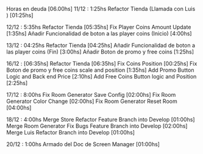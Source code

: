 Horas en deuda [06.00hs]
11/12 : 1:25hs 
	Refactor Tienda (Llamada con Luis ) [01:25hs]
	
12/12 : 5:35hs 
	Refactor Tienda [05:35hs]
		Fix Player Coins Amount Update [1:35hs]
		Añadir Funcionalidad de boton a las player coins (Inicio) [4:00hs]
		
13/12 : 04:25hs
	Refactor Tienda [04:25hs]
		Añadir Funcionalidad de boton a las player coins (Fin) [3:00hs]
		Añadir Boton de promo y free coins [1:25hs]
		
16/12 : [06:35hs]
	Refactor Tienda [06:35hs]
		Fix Coins Position [00:25hs]
		Fix Boton de promo y free coins scale and position [1:35hs]
		Add Promo Button Logic and Back end Price [2:10hs]
		Add Free Coins Button logic and Position [2:25hs]

17/12 : 8:00hs 
	Fix Room Generator Save Config [02:00hs]
	Fix Room Generator Color Change [02:00hs]
	Fix Room Generator Reset Room [04:00hs]

18/12 : 4:00hs 
	Merge Store Refactor Feature Branch into Develop [01:00hs]
	Merge Room Generator Fix Bugs Feature Branch into Develop [02:00hs]
	Merge Luis Refactor Branch into Develop [01:00hs]

20/12 : 1:00hs 
	Armado del Doc de Screen Manager [01:00hs]